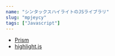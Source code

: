 ```yaml
---
name: "シンタックスハイライトのJSライブラリ"
slug: "mpjeycy"
tags: ["Javascript"]
---
```


- [Prism](https://prismjs.com/)
- [highlight.js](https://highlightjs.org/)

